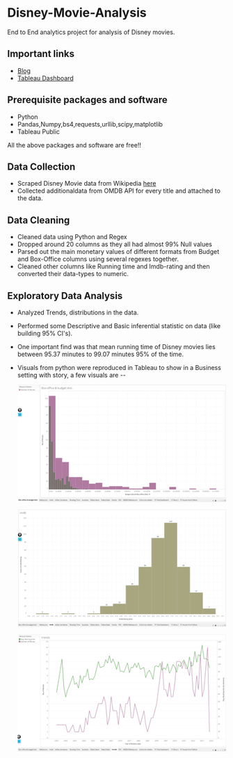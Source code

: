 # Disney-Movie-Analysis
End to End analytics project for analysis of Disney movies.

## Important links
* [Blog](https://dvboi.medium.com/portfolio-project-1-disney-movie-anaysis-12190297d1fe)
* [Tableau Dashboard](https://public.tableau.com/views/DisneyMovies_16148452251710/Story1?:language=en&:display_count=y&:origin=viz_share_link)

## Prerequisite packages and software
* Python
* Pandas,Numpy,bs4,requests,urllib,scipy,matplotlib
* Tableau Public      

All the above packages and software are free!!


## Data Collection  
* Scraped Disney Movie data from Wikipedia [here](https://en.wikipedia.org/wiki/List_of_Walt_Disney_Pictures_films)
* Collected additionaldata from OMDB API for every title and attached to the data.   

## Data Cleaning  
* Cleaned data using Python and Regex
* Dropped around 20 columns as they all had almost 99% Null values
* Parsed out the main monetary values of different formats from Budget and Box-Office columns using several regexes together.
* Cleaned other columns like Running time and Imdb-rating and then converted their data-types to numeric.   

## Exploratory Data Analysis  
* Analyzed Trends, distributions in the data.  
* Performed some Descriptive and Basic inferential statistic on data (like building 95% CI's).  
* One important find was that mean running time of Disney movies lies between 95.37 minutes to 99.07 minutes 95% of the time.  
* Visuals from python were reproduced in Tableau to show in a Business setting with story, a few visuals are -- 
    
    ![BudVsBo](https://github.com/Dvboi/Disney-Movie-Analysis/blob/master/Tab_viz/Screenshot%20(45).png)   
        
    ![IMDB](https://github.com/Dvboi/Disney-Movie-Analysis/blob/master/Tab_viz/Screenshot%20(46).png)
        
         
           
     ![TRENDS](https://github.com/Dvboi/Disney-Movie-Analysis/blob/master/Tab_viz/Screenshot%20(47).png)   
              
              
